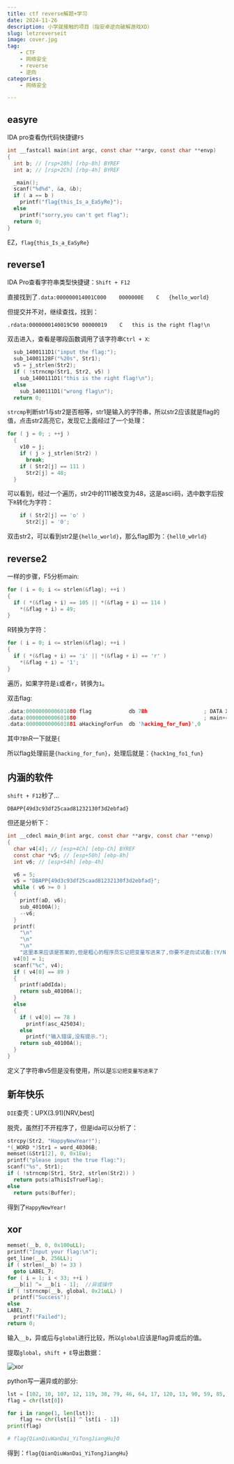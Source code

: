 ```yaml
---
title: ctf reverse解题+学习
date: 2024-11-26
description: 小学就接触的项目（指安卓逆向破解游戏XD）
slug: letzreverseit
image: cover.jpg
tag: 
    - CTF
    - 网络安全
    - reverse
    - 逆向
categories: 
    - 网络安全

---
```


## easyre

IDA pro查看伪代码快捷键`F5`

````c
int __fastcall main(int argc, const char **argv, const char **envp)
{
  int b; // [rsp+28h] [rbp-8h] BYREF
  int a; // [rsp+2Ch] [rbp-4h] BYREF

  _main();
  scanf("%d%d", &a, &b);
  if ( a == b )
    printf("flag{this_Is_a_EaSyRe}");
  else
    printf("sorry,you can't get flag");
  return 0;
}
````

EZ，`flag{this_Is_a_EaSyRe}`

## reverse1

IDA Pro查看字符串类型快捷键：`Shift + F12`

直接找到了`.data:000000014001C000	0000000E	C	{hello_world}`

但提交并不对，继续查找，找到：

````
.rdata:0000000140019C90	00000019	C	this is the right flag!\n
````

双击进入，查看是哪段函数调用了该字符串`Ctrl + X`:

````c
  sub_1400111D1("input the flag:");
  sub_14001128F("%20s", Str1);
  v5 = j_strlen(Str2);
  if ( !strncmp(Str1, Str2, v5) )
    sub_1400111D1("this is the right flag!\n");
  else
    sub_1400111D1("wrong flag\n");
  return 0;
````

`strcmp`判断str1与str2是否相等，str1是输入的字符串，所以str2应该就是flag的值，点击str2高亮它，发现它上面经过了一个处理：

````c
for ( j = 0; ; ++j )
  {
    v10 = j;
    if ( j > j_strlen(Str2) )
      break;
    if ( Str2[j] == 111 )
      Str2[j] = 48;
  }
````

可以看到，经过一个遍历，str2中的111被改变为48，这是ascii码，选中数字后按下`R`转化为字符：

````c
    if ( Str2[j] == 'o' )
      Str2[j] = '0';
````

双击str2，可以看到str2是`{hello_world}`，那么flag即为：`{hell0_w0rld}`

## reverse2

一样的步骤，F5分析main:

````c
for ( i = 0; i <= strlen(&flag); ++i )
{
  if ( *(&flag + i) == 105 || *(&flag + i) == 114 )
    *(&flag + i) = 49;
}
````

R转换为字符：

````c
for ( i = 0; i <= strlen(&flag); ++i )
{
  if ( *(&flag + i) == 'i' || *(&flag + i) == 'r' )
    *(&flag + i) = '1';
}
````

遍历，如果字符是`i`或者`r`，转换为`1`。

双击flag:

````c
.data:0000000000601080 flag            db 7Bh                  ; DATA XREF: main+34↑r
.data:0000000000601080                                         ; main+44↑r ...
.data:0000000000601081 aHackingForFun  db 'hacking_for_fun}',0
````

其中`7Bh`R一下就是`{`

所以flag处理前是`{hacking_for_fun}`，处理后就是：`{hack1ng_fo1_fun}`

## 内涵的软件

`shift + F12`秒了...

`DBAPP{49d3c93df25caad81232130f3d2ebfad}`

但还是分析下：

````c
int __cdecl main_0(int argc, const char **argv, const char **envp)
{
  char v4[4]; // [esp+4Ch] [ebp-Ch] BYREF
  const char *v5; // [esp+50h] [ebp-8h]
  int v6; // [esp+54h] [ebp-4h]

  v6 = 5;
  v5 = "DBAPP{49d3c93df25caad81232130f3d2ebfad}";
  while ( v6 >= 0 )
  {
    printf(aD, v6);
    sub_40100A();
    --v6;
  }
  printf(
    "\n"
    "\n"
    "\n"
    "这里本来应该是答案的,但是粗心的程序员忘记把变量写进来了,你要不逆向试试看:(Y/N)\n");
  v4[0] = 1;
  scanf("%c", v4);
  if ( v4[0] == 89 )
  {
    printf(aOdIda);
    return sub_40100A();
  }
  else
  {
    if ( v4[0] == 78 )
      printf(asc_425034);
    else
      printf("输入错误,没有提示.");
    return sub_40100A();
  }
}
````

定义了字符串v5但是没有使用，所以是`忘记把变量写进来了`

## 新年快乐

`DIE`查壳：UPX(3.91)[NRV,best]

脱壳，虽然打不开程序了，但是ida可以分析了：

````c
strcpy(Str2, "HappyNewYear!");
*(_WORD *)Str1 = word_40306B;
memset(&Str1[2], 0, 0x1Eu);
printf("please input the true flag:");
scanf("%s", Str1);
if ( !strncmp(Str1, Str2, strlen(Str2)) )
  return puts(aThisIsTrueFlag);
else
  return puts(Buffer);
````

得到了`HappyNewYear!`

## xor

````c
memset(__b, 0, 0x100uLL);
printf("Input your flag:\n");
get_line(__b, 256LL);
if ( strlen(__b) != 33 )
  goto LABEL_7;
for ( i = 1; i < 33; ++i )
  __b[i] ^= __b[i - 1];  //异或操作
if ( !strncmp(__b, global, 0x21uLL) )
  printf("Success");
else
LABEL_7:
  printf("Failed");
return 0;
````

输入`__b`，异或后与`global`进行比较，所以`global`应该是flag异或后的值。

提取`global`，`shift + E`导出数据：

![xor](xor.png)

python写一遍异或的部分:

````python
lst = [102, 10, 107, 12, 119, 38, 79, 46, 64, 17, 120, 13, 90, 59, 85, 17, 112, 25, 70, 31, 118, 34, 77, 35, 68, 14, 103, 6, 104, 15, 71, 50, 79, 0]
flag = chr(lst[0])

for i in range(1, len(lst)):
    flag += chr(lst[i] ^ lst[i - 1])
print(flag)

# flag{QianQiuWanDai_YiTongJiangHu}O
````

得到：`flag{QianQiuWanDai_YiTongJiangHu}`